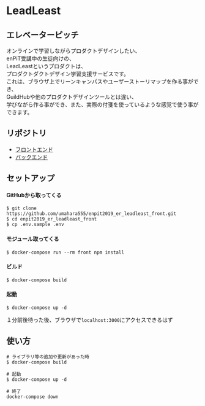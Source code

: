 # LeadLeast

## エレベーターピッチ

オンラインで学習しながらプロダクトデザインしたい、  
enPiT受講中の生徒向けの、  
LeadLeastというプロダクトは、  
プロダクトダクトデザイン学習支援サービスです。  
これは、ブラウザ上でリーンキャンパスやユーザーストーリマップを作る事ができ、  
GuildHubや他のプロダクトデザインツールとは違い、  
学びながら作る事ができ、また、実際の付箋を使っているような感覚で使う事ができます。  

## リポジトリ

- [フロントエンド](https://github.com/umahara555/enpit2019_er_leadleast_front)
- [バックエンド](https://github.com/umahara555/enpit2019_er_leadleast_api)

## セットアップ

#### GitHubから取ってくる

```
$ git clone https://github.com/umahara555/enpit2019_er_leadleast_front.git
$ cd enpit2019_er_leadleast_front
$ cp .env.sample .env
```

#### モジュール取ってくる

```
$ docker-compose run --rm front npm install
```

#### ビルド
```
$ docker-compose build
```

#### 起動
```
$ docker-compose up -d
```

１分前後待った後、ブラウザで`localhost:3000`にアクセスできるはず

## 使い方

```
# ライブラリ等の追加や更新があった時
$ docker-compose build

# 起動
$ docker-compose up -d

# 終了
docker-compose down
```

